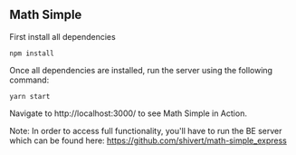 ## Math Simple

First install all dependencies

`npm install`

Once all dependencies are installed, run the server using the following command:

`yarn start`

Navigate to http://localhost:3000/ to see Math Simple in Action.

Note: In order to access full functionality, you'll have to run the BE server which can be found here: https://github.com/shivert/math-simple_express
